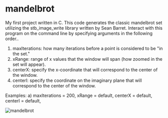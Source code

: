 # mandelbrot
My first project written in C.  This code generates the classic mandelbrot set utilizing the stb_image_write library 
written by Sean Barret.  Interact with this program on the command line by specifying arguments in the following order..

1. maxIterations: how many iterations before a point is considered to be "in the set."
2. xRange: range of x values that the window will span (how zoomed in the set will appear).
3. centerX: specify the x-coordinate that will correspond to the center of the window.
4. centerI: specify the coordinate on the imaginary plane that will correspond to the center of the window.

Examples:
a) maxIterations = 200,
xRange = default,
centerX = default,
centerI = default,

![mandelbrot](https://user-images.githubusercontent.com/36753018/60391514-cf047280-9aa4-11e9-9455-cf21840d4d6f.png)

